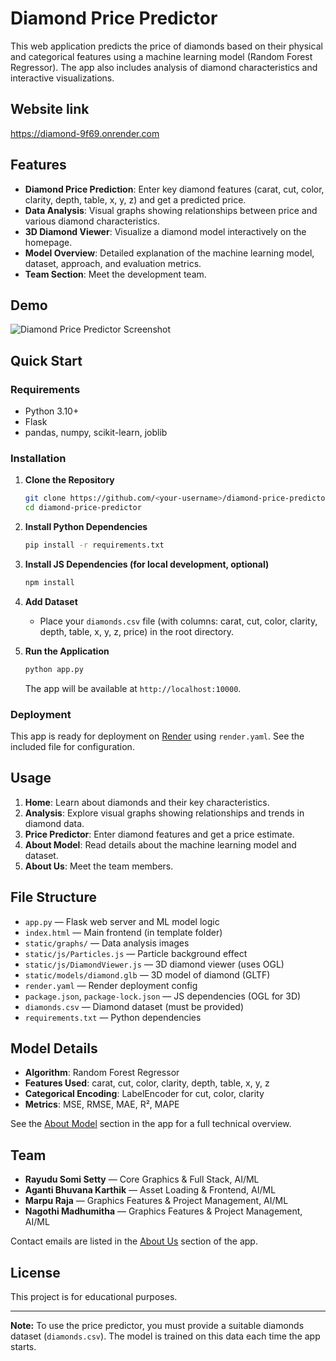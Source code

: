 # Diamond Price Predictor

This web application predicts the price of diamonds based on their physical and categorical features using a machine learning model (Random Forest Regressor). The app also includes analysis of diamond characteristics and interactive visualizations.

## Website link
https://diamond-9f69.onrender.com


## Features

- **Diamond Price Prediction**: Enter key diamond features (carat, cut, color, clarity, depth, table, x, y, z) and get a predicted price.
- **Data Analysis**: Visual graphs showing relationships between price and various diamond characteristics.
- **3D Diamond Viewer**: Visualize a diamond model interactively on the homepage.
- **Model Overview**: Detailed explanation of the machine learning model, dataset, approach, and evaluation metrics.
- **Team Section**: Meet the development team.

## Demo

![Diamond Price Predictor Screenshot](static/screenshots/demo.png)

## Quick Start

### Requirements

- Python 3.10+
- Flask
- pandas, numpy, scikit-learn, joblib

### Installation

1. **Clone the Repository**

    ```bash
    git clone https://github.com/<your-username>/diamond-price-predictor.git
    cd diamond-price-predictor
    ```

2. **Install Python Dependencies**

    ```bash
    pip install -r requirements.txt
    ```

3. **Install JS Dependencies (for local development, optional)**

    ```bash
    npm install
    ```

4. **Add Dataset**

    - Place your `diamonds.csv` file (with columns: carat, cut, color, clarity, depth, table, x, y, z, price) in the root directory.

5. **Run the Application**

    ```bash
    python app.py
    ```
    The app will be available at `http://localhost:10000`.

### Deployment

This app is ready for deployment on [Render](https://render.com) using `render.yaml`. See the included file for configuration.

## Usage

1. **Home**: Learn about diamonds and their key characteristics.
2. **Analysis**: Explore visual graphs showing relationships and trends in diamond data.
3. **Price Predictor**: Enter diamond features and get a price estimate.
4. **About Model**: Read details about the machine learning model and dataset.
5. **About Us**: Meet the team members.

## File Structure

- `app.py` — Flask web server and ML model logic
- `index.html` — Main frontend (in template folder)
- `static/graphs/` — Data analysis images
- `static/js/Particles.js` — Particle background effect
- `static/js/DiamondViewer.js` — 3D diamond viewer (uses OGL)
- `static/models/diamond.glb` — 3D model of diamond (GLTF)
- `render.yaml` — Render deployment config
- `package.json`, `package-lock.json` — JS dependencies (OGL for 3D)
- `diamonds.csv` — Diamond dataset (must be provided)
- `requirements.txt` — Python dependencies

## Model Details

- **Algorithm**: Random Forest Regressor
- **Features Used**: carat, cut, color, clarity, depth, table, x, y, z
- **Categorical Encoding**: LabelEncoder for cut, color, clarity
- **Metrics**: MSE, RMSE, MAE, R², MAPE

See the [About Model](#model) section in the app for a full technical overview.

## Team

- **Rayudu Somi Setty** — Core Graphics & Full Stack, AI/ML
- **Aganti Bhuvana Karthik** — Asset Loading & Frontend, AI/ML
- **Marpu Raja** — Graphics Features & Project Management, AI/ML
- **Nagothi Madhumitha** — Graphics Features & Project Management, AI/ML

Contact emails are listed in the [About Us](#aboutus) section of the app.

## License

This project is for educational purposes.

---

**Note:** To use the price predictor, you must provide a suitable diamonds dataset (`diamonds.csv`). The model is trained on this data each time the app starts.
